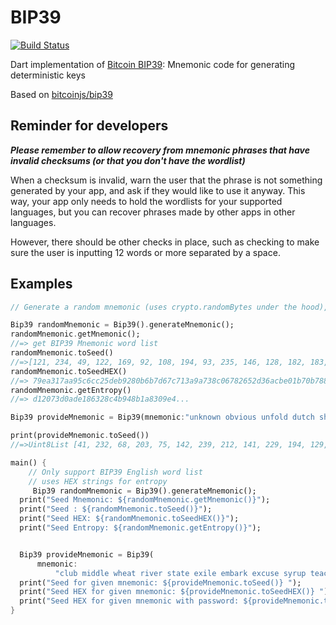 # BIP39

[![Build Status](https://github.com/InvertedX/bip39/workflows/Dart%20CI/badge.svg)](https://github.com/InvertedX/bip39/actions)

Dart implementation of [Bitcoin BIP39](https://github.com/bitcoin/bips/blob/master/bip-0039.mediawiki): Mnemonic code for generating deterministic keys

Based on [bitcoinjs/bip39](https://github.com/bitcoinjs/bip39)

## Reminder for developers

***Please remember to allow recovery from mnemonic phrases that have invalid checksums (or that you don't have the wordlist)***

When a checksum is invalid, warn the user that the phrase is not something generated by your app, and ask if they would like to use it anyway. This way, your app only needs to hold the wordlists for your supported languages, but you can recover phrases made by other apps in other languages.

However, there should be other checks in place, such as checking to make sure the user is inputting 12 words or more separated by a space.


## Examples
``` dart
// Generate a random mnemonic (uses crypto.randomBytes under the hood), defaults to 128-bits of entropy

Bip39 randomMnemonic = Bip39().generateMnemonic();
randomMnemonic.getMnemonic();
//=> get BIP39 Mnemonic word list
randomMnemonic.toSeed()
//=>[121, 234, 49, 122, 169, 92, 108, 194, 93, 235, 146, 128, 182, 183, 214, 124, 113...
randomMnemonic.toSeedHEX()
//=> 79ea317aa95c6cc25deb9280b6b7d67c713a9a738c06782652d36acbe01b70b788ff7f2...
randomMnemonic.getEntropy()
//=> d12073d0ade186328c4b948b1a8309e4...

Bip39 provideMnemonic = Bip39(mnemonic:"unknown obvious unfold dutch shell state brisk benefit must rubber labor person");

print(provideMnemonic.toSeed())
//=>Uint8List [41, 232, 68, 203, 75, 142, 239, 212, 141, 229, 194, 129, 127....
``` 
```dart
main() {
    // Only support BIP39 English word list
    // uses HEX strings for entropy
     Bip39 randomMnemonic = Bip39().generateMnemonic();
  print("Seed Mnemonic: ${randomMnemonic.getMnemonic()}");
  print("Seed : ${randomMnemonic.toSeed()}");
  print("Seed HEX: ${randomMnemonic.toSeedHEX()}");
  print("Seed Entropy: ${randomMnemonic.getEntropy()}");


  Bip39 provideMnemonic = Bip39(
      mnemonic:
          "club middle wheat river state exile embark excuse syrup teach trap fruit");
  print("Seed for given mnemonic: ${provideMnemonic.toSeed()} ");
  print("Seed HEX for given mnemonic: ${provideMnemonic.toSeedHEX()} ");
  print("Seed HEX for given mnemonic with password: ${provideMnemonic.toSeedHEX(passPhrase: "qwerty")} ");
}
```
